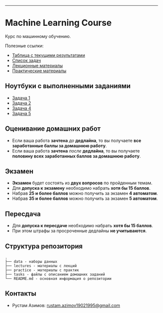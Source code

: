---
# Machine Learning Course

Курс по машинному обучению.

Полезные ссылки:
- [Таблица с текущими результатами](https://docs.google.com/spreadsheets/d/1sxmeJT091JlLFIUdju8jdfMdHwCSgZFwemR48W8yTlA/edit?usp=sharing)
- [Список задач](https://github.com/rustam-azimov/ml-course/tree/main/tasks)
- [Лекционные материалы](https://github.com/rustam-azimov/ml-course/tree/main/lectures)
- [Практические материалы](https://github.com/rustam-azimov/ml-course/tree/main/practice)

## Ноутбуки с выполненными заданиями
- [Задача 1](https://colab.research.google.com/drive/1hNKkh2uS6nVocA4H-Up64vnsZ5pv8mRU?usp=sharing)
- [Задача 2](https://colab.research.google.com/drive/1-80UYWlfWaYwxsGgTVnkHN-K1zLYQDjw?usp=sharing)
- [Задача 4](https://colab.research.google.com/drive/1cph1IwEGTSIiNWrMnlU60bJh4t0JqpHL?usp=sharing)
- [Задача 5](https://colab.research.google.com/drive/1FNaxeX6F2eoefp_GCTGTH20wlBw88kTP?usp=sharing)


## Оценивание домашних работ

- Если ваша работа **зачтена** _до_ **дедлайна**, то вы получаете **все заработанные баллы за домашнюю работу**.
- Если ваша работа **зачтена** _после_ **дедлайна**, то вы получаете **половину всех заработанных баллов за домашнюю работу**.

## Экзамен

- **Экзамен** будет состоять из **двух вопросов** по пройденным темам.
- Для **допуска к экзамену** необходимо набрать **хотя бы 15 баллов**.
- Набрав **25 и более баллов** можно получить за экзамен **4 автоматом**.
- Набрав **35 и более баллов** можно получить за экзамен **5 автоматом**.

## Пересдача

- Для **допуска к пересдаче** необходимо набрать **хотя бы 15 баллов**.
- При этом штрафы за просроченные дедлайны **не учитываются**.

## Структура репозитория

```text
.
├── data - наборы данных
├── lectures - материалы с лекций
├── practice - материалы с практик
├── tasks - файлы с описанием домашних заданий
└── README.md - основная информация о репозитории
```

## Контакты

- Рустам Азимов: rustam.azimov19021995@gmail.com

